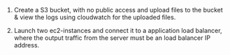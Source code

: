 1. Create a S3 bucket, with no public access and upload files to the bucket & view the logs using cloudwatch for the uploaded files.

2. Launch two ec2-instances and connect it to a application load balancer, where the output traffic from the server must be an load balancer IP address.
